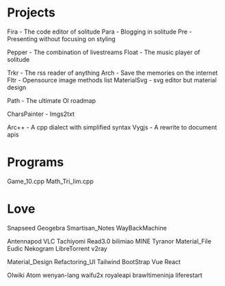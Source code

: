 # Projects
Fira - The code editor of solitude
Para - Blogging in solitude
Pre - Presenting without focusing on styling

Pepper - The combination of livestreams
Float - The music player of solitude

Trkr - The rss reader of anything
Arch - Save the memories on the internet
Fltr - Opensource image methods list
MaterialSvg - svg editor but material design

Path - The ultimate OI roadmap

CharsPainter - Imgs2txt

Arc++ - A cpp dialect with simplified syntax
Vygjs - A rewrite to document apis

# Programs
Game_10.cpp
Math_Tri_lim.cpp

# Love
Snapseed
Geogebra
Smartisan_Notes
WayBackMachine

Antennapod
VLC
Tachiyomi
Read3.0
bilimiao
MINE Tyranor
Material_File
Eudic
Nekogram
LibreTorrent
v2ray

Material_Design Refactoring_UI
Tailwind BootStrap
Vue React

OIwiki
Atom
wenyan-lang
waifu2x
royaleapi brawltimeninja
liferestart

